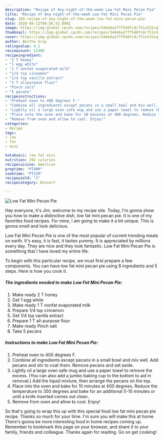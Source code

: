 ```yaml
---
description: "Recipe of Any-night-of-the-week Low Fat Mini Pecan Pie"
title: "Recipe of Any-night-of-the-week Low Fat Mini Pecan Pie"
slug: 189-recipe-of-any-night-of-the-week-low-fat-mini-pecan-pie
date: 2020-08-12T08:56:53.898Z
image: https://img-global.cpcdn.com/recipes/544e6a27ff5407c8/751x532cq70/low-fat-mini-pecan-pie-recipe-main-photo.jpg
thumbnail: https://img-global.cpcdn.com/recipes/544e6a27ff5407c8/751x532cq70/low-fat-mini-pecan-pie-recipe-main-photo.jpg
cover: https://img-global.cpcdn.com/recipes/544e6a27ff5407c8/751x532cq70/low-fat-mini-pecan-pie-recipe-main-photo.jpg
author: Bertha Gray
ratingvalue: 4.1
reviewcount: 22408
recipeingredient:
- "2 T honey"
- "1 egg white"
- "1 T nonfat evaporated milk"
- "1/4 tsp cinnamon"
- "1/4 tsp vanilla extract"
- "1 T allpurpose flour"
- "Pinch salt"
- "5 pecans"
recipeinstructions:
- "Preheat oven to 400 degrees F."
- "Combine all ingredients except pecans in a small bowl and mix well. Add pecans and stir to coat them. Remove pecans and set aside."
- "Lightly oil a large oven safe mug and use a paper towel to remove the excess. (You can also add a jumbo baking cup to the bottom to aid in removal.) Add the liquid mixture, then arrange the pecans on the top."
- "Place into the oven and bake for 10 minutes at 400 degrees. Reduce the temperature to 350 degrees and bake for an additional 5-10 minutes or until a knife inserted comes out clean."
- "Remove from oven and allow to cool. Enjoy!"
categories:
- Recipe
tags:
- low
- fat
- mini

katakunci: low fat mini 
nutrition: 292 calories
recipecuisine: American
preptime: "PT40M"
cooktime: "PT31M"
recipeyield: "2"
recipecategory: Dessert

---
```



![Low Fat Mini Pecan Pie](https://img-global.cpcdn.com/recipes/544e6a27ff5407c8/751x532cq70/low-fat-mini-pecan-pie-recipe-main-photo.jpg)

Hey everyone, it's Jim, welcome to my recipe site. Today, I'm gonna show you how to make a distinctive dish, low fat mini pecan pie. It is one of my favorites food recipes. For mine, I am going to make it a bit unique. This is gonna smell and look delicious.

Low Fat Mini Pecan Pie is one of the most popular of current trending meals on earth. It's easy, it is fast, it tastes yummy. It is appreciated by millions every day. They are nice and they look fantastic. Low Fat Mini Pecan Pie is something that I have loved my entire life.




To begin with this particular recipe, we must first prepare a few components. You can have low fat mini pecan pie using 8 ingredients and 5 steps. Here is how you cook it.

<!--inarticleads1-->

##### The ingredients needed to make Low Fat Mini Pecan Pie:

1. Make ready 2 T honey
1. Get 1 egg white
1. Make ready 1 T nonfat evaporated milk
1. Prepare 1/4 tsp cinnamon
1. Get 1/4 tsp vanilla extract
1. Prepare 1 T all-purpose flour
1. Make ready Pinch salt
1. Take 5 pecans




<!--inarticleads2-->

##### Instructions to make Low Fat Mini Pecan Pie:

1. Preheat oven to 400 degrees F.
1. Combine all ingredients except pecans in a small bowl and mix well. Add pecans and stir to coat them. Remove pecans and set aside.
1. Lightly oil a large oven safe mug and use a paper towel to remove the excess. (You can also add a jumbo baking cup to the bottom to aid in removal.) Add the liquid mixture, then arrange the pecans on the top.
1. Place into the oven and bake for 10 minutes at 400 degrees. Reduce the temperature to 350 degrees and bake for an additional 5-10 minutes or until a knife inserted comes out clean.
1. Remove from oven and allow to cool. Enjoy!




So that's going to wrap this up with this special food low fat mini pecan pie recipe. Thanks so much for your time. I'm sure you will make this at home. There's gonna be more interesting food in home recipes coming up. Remember to bookmark this page on your browser, and share it to your family, friends and colleague. Thanks again for reading. Go on get cooking!
